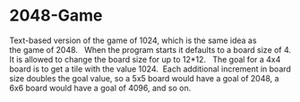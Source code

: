 # 2048-Game
Text-based version of the game of 1024, which is the same idea as the game of 2048.   When the program starts it defaults to a board size of 4.  It is allowed to change the board size for up to 12*12.   The goal for a 4x4 board is to get a tile with the value 1024.  Each additional increment in board size doubles the goal value, so a 5x5 board would have a goal of 2048, a 6x6 board would have a goal of 4096, and so on. 
